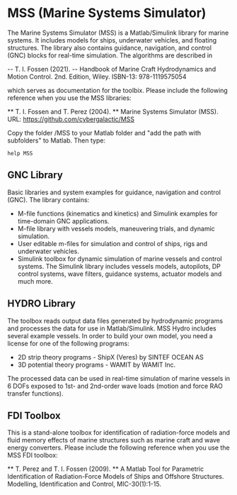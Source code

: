 # MSS (Marine Systems Simulator)

The Marine Systems Simulator (MSS) is a Matlab/Simulink library for marine systems. It includes models for ships, underwater vehicles, and floating structures. The library also contains guidance, navigation, and control (GNC) blocks for real-time simulation. The algorithms are described in

-- T. I. Fossen (2021). -- Handbook of Marine Craft Hydrodynamics and Motion Control. 2nd. Edition, Wiley. ISBN-13: 978-1119575054

which serves as documentation for the toolbix. Please include the following reference when you use the MSS libraries: 

** T. I. Fossen and T. Perez (2004). ** Marine Systems Simulator (MSS).
URL: https://github.com/cybergalactic/MSS

Copy the folder /MSS to your Matlab folder and "add the path with subfolders" to Matlab. Then type:

    help MSS

 GNC Library
-

Basic libraries and system examples for guidance, navigation and control (GNC). The library contains:

- M-file functions (kinematics and kinetics) and Simulink examples for time-domain GNC applications.
- M-file library with vessels models, maneuvering trials, and dynamic simulation.
- User editable m-files for simulation and control of ships, rigs and underwater vehicles.
- Simulink toolbox for dynamic simulation of marine vessels and control systems. The Simulink library includes vessels models, autopilots, DP control systems, wave filters, guidance systems, actuator models and much more.

 HYDRO Library
-

The toolbox reads output data files generated by hydrodynamic programs and processes the data for use in Matlab/Simulink. MSS Hydro includes several example vessels. In order to build your own model, you need a license for one of the following programs:

- 2D strip theory programs - ShipX (Veres) by SINTEF OCEAN AS
- 3D potential theory programs - WAMIT by WAMIT Inc.

The processed data can be used in real-time simulation of marine vessels in 6 DOFs exposed to 1st- and 2nd-order wave loads (motion and force RAO transfer functions).

FDI Toolbox
-
This is a stand-alone toolbox for identification of radiation-force models and fluid memory effects of marine structures such as marine craft and wave energy converters. Please include the following reference when you use the MSS FDI toolbox:
 
** T. Perez and T. I. Fossen (2009). ** A Matlab Tool for Parametric Identification of Radiation-Force Models of Ships and Offshore Structures. Modelling, Identification and Control, MIC-30(1):1-15.
